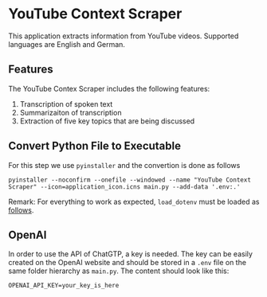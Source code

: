 # YouTube Context Scraper

This application extracts information from YouTube videos. Supported languages are English and German.

## Features

The YouTube Contex Scraper includes the following features:

1. Transcription of spoken text
2. Summarizaiton of transcription
3. Extraction of five key topics that are being discussed


## Convert Python File to Executable

For this step we use `pyinstaller` and the convertion is done as follows

```{shell}
pyinstaller --noconfirm --onefile --windowed --name "YouTube Context Scraper" --icon=application_icon.icns main.py --add-data '.env:.'
```

Remark: For everything to work as expected, `load_dotenv` must be loaded as [follows](https://github.com/theskumar/python-dotenv/issues/259).

## OpenAI

In order to use the API of ChatGTP, a key is needed. The key can be easily created on the OpenAI website
and should be stored in a `.env` file on the same folder hierarchy as `main.py`. The content should look like this:

```{shell}
OPENAI_API_KEY=your_key_is_here
```